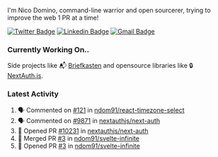 
I'm Nico Domino, command-line warrior and open sourcerer, trying to improve the web 1 PR at a time!

[![Twitter Badge](https://img.shields.io/badge/-@ndom91-1ca0f1?style=flat-square&labelColor=1ca0f1&logo=twitter&logoColor=white&link=https://twitter.com/ndom91)](https://twitter.com/ndom91) [![Linkedin Badge](https://img.shields.io/badge/-ndom91-blue?style=flat-square&logo=Linkedin&logoColor=white&link=https://www.linkedin.com/in/ndom91/)](https://www.linkedin.com/in/ndom91/) [![Gmail Badge](https://img.shields.io/badge/-yo@ndo.dev-c14438?style=flat-square&logo=mail.ru&logoColor=white&link=mailto:yo@ndo.dev)](mailto:yo@ndo.dev)

### Currently Working On..

Side projects like 📬 [Briefkasten](https://briefkastenhq.com) and opensource libraries like 🔒 [NextAuth.js](https://github.com/nextauthjs/next-auth).

<!--START_SECTION_PROFILE_VIEWS:readme-info-->
<!--END_SECTION_PROFILE_VIEWS:readme-info-->

<!--START_SECTION_DAILY_COMMIT:readme-info-->
<!--END_SECTION_DAILY_COMMIT:readme-info-->

<!--START_SECTION_WEEKLY_COMMIT:readme-info-->
<!--END_SECTION_WEEKLY_COMMIT:readme-info-->

### Latest Activity

<!--START_SECTION:activity-->
1. 🗣 Commented on [#121](https://github.com/ndom91/react-timezone-select/issues/121#issuecomment-1983106118) in [ndom91/react-timezone-select](https://github.com/ndom91/react-timezone-select)
2. 🗣 Commented on [#9871](https://github.com/nextauthjs/next-auth/pull/9871#issuecomment-1981194584) in [nextauthjs/next-auth](https://github.com/nextauthjs/next-auth)
3. 💪 Opened PR [#10231](https://github.com/nextauthjs/next-auth/pull/10231) in [nextauthjs/next-auth](https://github.com/nextauthjs/next-auth)
4. 🎉 Merged PR [#3](https://github.com/ndom91/svelte-infinite/pull/3) in [ndom91/svelte-infinite](https://github.com/ndom91/svelte-infinite)
5. 💪 Opened PR [#3](https://github.com/ndom91/svelte-infinite/pull/3) in [ndom91/svelte-infinite](https://github.com/ndom91/svelte-infinite)
<!--END_SECTION:activity-->
